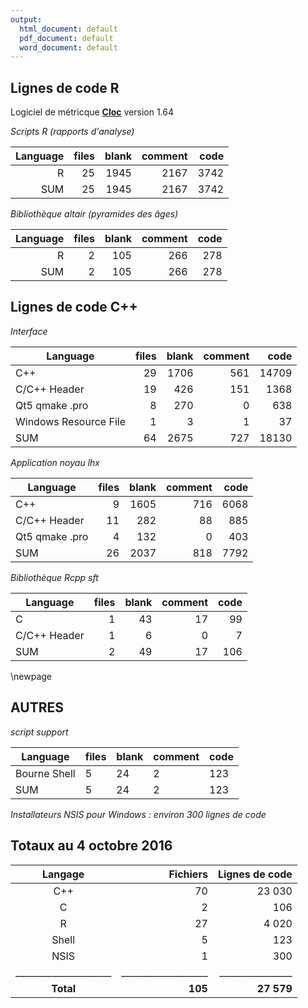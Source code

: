 ```yaml
---
output:
  html_document: default
  pdf_document: default
  word_document: default
---
```

Lignes de code R   
----------------   

Logiciel de métricque [**Cloc**](http://cloc.sourceforge.net) version 1.64   

*Scripts R (rapports d'analyse)*


|Language              |      files      |    blank    |    comment    |    code|   
|---------------------:|----------------:|------------:|--------------:|-------:|    
|R                     |         25      |     1945    |       2167    |    3742|    
|SUM                   |         25      |     1945    |       2167    |    3742|    
   

*Bibliothèque altair (pyramides des âges)*   


|Language              |        files     |     blank  |       comment    |       code|
|---------------------:|-----------------:|-----------:|-----------------:|----------:|
|R                     |           2      |      105   |          266     |       278 |
|SUM                   |           2      |      105   |          266     |       278 |



Lignes de code C++   
------------------    

*Interface*    


|Language                   |      files   |        blank    |     comment    |       code|
|---------------------------|-------------:|----------------:|---------------:|----------:|
|C++                        |         29   |         1706    |         561    |      14709|
|C/C++ Header               |         19   |          426    |         151    |       1368|
|Qt5 qmake .pro             |          8   |          270    |           0    |        638|
|Windows Resource File      |          1   |           3     |           1    |         37|
|SUM                        |         64   |         2675    |         727    |      18130|


*Application noyau lhx*       


|Language             |        files    |      blank    |    comment      |     code|  
|---------------------|----------------:|--------------:|----------------:|--------:|    
|C++                  |            9    |       1605    |        716      |     6068|   
|C/C++ Header         |           11    |        282    |         88      |      885|   
|Qt5 qmake .pro       |            4    |        132    |          0      |      403|   
|SUM                  |           26    |       2037    |        818      |     7792|   
   

*Bibliothèque Rcpp sft*     


|Language            |         files     |     blank  |       comment    |       code|
|--------------------|------------------:|-----------:|-----------------:|----------:|
|C                   |             1     |        43  |           17     |        99 |
|C/C++ Header        |             1     |         6  |           0      |        7  |
|SUM                 |             2     |        49  |           17     |       106 |
   
\newpage   
  
AUTRES   
------    

*script support*   

|Language               |      files  |        blank    |    comment    |       code|
|-----------------------|-------------|-----------------|---------------|-----------|
|Bourne Shell           |         5   |          24     |         2     |       123 |
|SUM                    |         5   |          24     |         2     |       123 |


*Installateurs NSIS pour Windows : environ 300 lignes de code*     

Totaux au 4 octobre 2016   
------------------------   


|Langage              |         Fichiers  |  Lignes de code|
|:-------------------:|------------------:|---------------:|
|C++                  |             70    |          23 030|                             
|C                    |              2    |             106|
|R                    |             27    |           4 020|
|Shell                |              5    |             123|
|NSIS                 |              1    |             300|
|_____________________|___________________|________________| 
|**Total**            |            **105**|      **27 579**|
  








